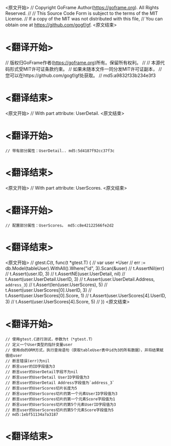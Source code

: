 
<原文开始>
// Copyright GoFrame Author(https://goframe.org). All Rights Reserved.
//
// This Source Code Form is subject to the terms of the MIT License.
// If a copy of the MIT was not distributed with this file,
// You can obtain one at https://github.com/gogf/gf.
<原文结束>

# <翻译开始>
// 版权归GoFrame作者(https://goframe.org)所有。保留所有权利。
//
// 本源代码形式受MIT许可证条款约束。
// 如果未随本文件一同分发MIT许可证副本，
// 您可以在https://github.com/gogf/gf处获取。
// md5:a9832f33b234e3f3
# <翻译结束>


<原文开始>
// With part attribute: UserDetail.
<原文结束>

# <翻译开始>
	// 带有部分属性：UserDetail.. md5:5d4187f92cc37f3c
# <翻译结束>


<原文开始>
// With part attribute: UserScores.
<原文结束>

# <翻译开始>
	// 配置部分属性：UserScores。 md5:c8e42122566fe2d2
# <翻译结束>


<原文开始>
	// gtest.C(t, func(t *gtest.T) {
	//	var user *User
	//	err := db.Model(tableUser).WithAll().Where("id", 3).Scan(&user)
	//	t.AssertNil(err)
	//	t.Assert(user.ID, 3)
	//	t.AssertNE(user.UserDetail, nil)
	//	t.Assert(user.UserDetail.UserID, 3)
	//	t.Assert(user.UserDetail.Address, `address_3`)
	//	t.Assert(len(user.UserScores), 5)
	//	t.Assert(user.UserScores[0].UserID, 3)
	//	t.Assert(user.UserScores[0].Score, 1)
	//	t.Assert(user.UserScores[4].UserID, 3)
	//	t.Assert(user.UserScores[4].Score, 5)
	// })
<原文结束>

# <翻译开始>
	// 使用gtest.C进行测试，参数为t（*gtest.T）
	// 定义一个User类型的指针变量user
	// 使用db的ORM方式，执行查询语句（获取tableUser表中id为3的所有数据），并将结果赋值给user
	// 断言错误(err)为nil
	// 断言user的ID字段值为3
	// 断言user的UserDetail字段不为nil
	// 断言user的UserDetail UserID字段值为3
	// 断言user的UserDetail Address字段值为`address_3`
	// 断言user的UserScores切片长度为5
	// 断言user的UserScores切片的第一个元素UserID字段值为3
	// 断言user的UserScores切片的第一个元素Score字段值为1
	// 断言user的UserScores切片的第5个元素UserID字段值为3
	// 断言user的UserScores切片的第5个元素Score字段值为5
	// md5:1ebf51134a7a3187
# <翻译结束>

